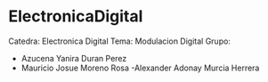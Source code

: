 # ElectronicaDigital
Catedra: Electronica Digital
Tema: Modulacion Digital
Grupo: 
- Azucena Yanira Duran Perez
- Mauricio Josue Moreno Rosa
-Alexander Adonay Murcia Herrera
